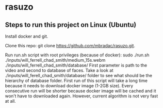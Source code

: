 # rasuzo

## Steps to run this project on Linux (Ubuntu)

Install docker and git.

Clone this repo: git clone https://github.com/mbradac/rasuzo.git.

Run run.sh script with root privileges (because of docker): sudo ./run.sh ./inputs/will_ferrell_chad_smith/medium_15s.webm ./inputs/will_ferrell_chad_smith/database/
First parameter is path to the video and second to database of faces. Take a look at ./inputs/will_ferell_chad_smith/database/ folder to see what should be the hierarchy of database folder.
First run of this script will take a long time because it needs to download docker image (1-2GB size).
Every consecutive run will be shorter because docker image will be cached and it won't have to downloaded again.
However, current algorithm is not very fast at all.
